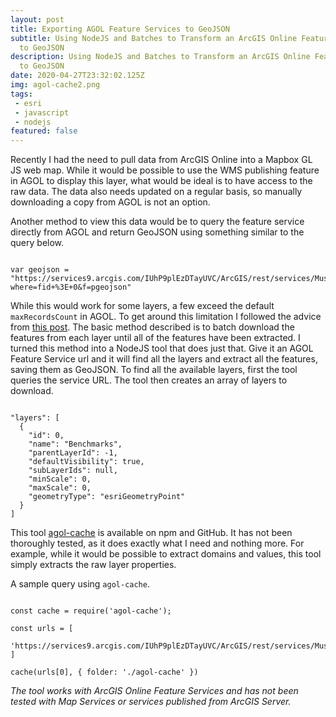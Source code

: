 ```yaml
---
layout: post
title: Exporting AGOL Feature Services to GeoJSON
subtitle: Using NodeJS and Batches to Transform an ArcGIS Online Feature Service
  to GeoJSON
description: Using NodeJS and Batches to Transform an ArcGIS Online Feature Service
  to GeoJSON
date: 2020-04-27T23:32:02.125Z
img: agol-cache2.png
tags: 
 - esri
 - javascript
 - nodejs
featured: false
---
```

Recently I had the need to pull data from ArcGIS Online into a Mapbox GL JS web map. While it would be possible to use the WMS publishing feature in AGOL to display this layer, what would be ideal is to have access to the raw data. The data also needs updated on a regular basis, so manually downloading a copy from AGOL is not an option.

Another method to view this data would be to query the feature service directly from AGOL and return GeoJSON using something similar to the query below.

<pre><code>
var geojson = "https://services9.arcgis.com/IUhP9plEzDTayUVC/ArcGIS/rest/services/Muskingum_County_Benchmarks/FeatureServer/0/query?where=fid+%3E+0&f=pgeojson"
</code></pre>

While this would work for some layers, a few exceed the default `maxRecordsCount` in AGOL. To get around this limitation I followed the advice from [this post](https://blog.cartong.org/2019/03/29/harvesting-large-quantity-data-from-arcgis-rest-services-using-tool/). The basic method described is to batch download the features from each layer until all of the features have been extracted. I turned this method into a NodeJS tool that does just that. Give it an AGOL Feature Service url and it will find all the layers and extract all the features, saving them as GeoJSON. To find all the available layers, first the tool queries the service URL. The tool then creates an array of layers to download.

<pre><code>
"layers": [
  {
    "id": 0,
    "name": "Benchmarks",
    "parentLayerId": -1,
    "defaultVisibility": true,
    "subLayerIds": null,
    "minScale": 0,
    "maxScale": 0,
    "geometryType": "esriGeometryPoint"
  }
]
</code></pre>

This tool [agol-cache](https://www.npmjs.com/package/agol-cache) is available on npm and GitHub. It has not been thoroughly tested, as it does exactly what I need and nothing more. For example, while it would be possible to extract domains and values, this tool simply extracts the raw layer properties. 

A sample query using `agol-cache`.

<pre><code>
const cache = require('agol-cache');

const urls = [
  'https://services9.arcgis.com/IUhP9plEzDTayUVC/ArcGIS/rest/services/Muskingum_County_Benchmarks/FeatureServer'
]

cache(urls[0], { folder: './agol-cache' })
</code></pre>


*The tool works with ArcGIS Online Feature Services and has not been tested with Map Services or services published from ArcGIS Server.* 
